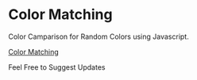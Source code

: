 # Color Matching

Color Camparison for Random Colors using Javascript.

[Color Matching](http://mubumbz.github.io/color-matching)

Feel Free to Suggest Updates
